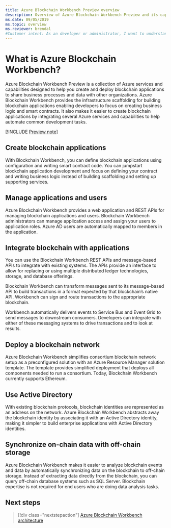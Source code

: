 ```yaml
---
title: Azure Blockchain Workbench Preview overview
description: Overview of Azure Blockchain Workbench Preview and its capabilities.
ms.date: 09/05/2019
ms.topic: overview
ms.reviewer: brendal
#Customer intent: As an developer or administrator, I want to understand what Azure Blockchain Workbench is and its capabilities.
---
```

# What is Azure Blockchain Workbench?

Azure Blockchain Workbench Preview is a collection of Azure services and capabilities designed to help you create and deploy blockchain applications to share business processes and data with other organizations. Azure Blockchain Workbench provides the infrastructure scaffolding for building blockchain applications enabling developers to focus on creating business logic and smart contracts. It also makes it easier to create blockchain applications by integrating several Azure services and capabilities to help automate common development tasks.

[!INCLUDE [Preview note](./includes/preview.md)]

## Create blockchain applications

With Blockchain Workbench, you can define blockchain applications using configuration and writing smart contract code. You can jumpstart blockchain application development and focus on defining your contract and writing business logic instead of building scaffolding and setting up supporting services.

## Manage applications and users

Azure Blockchain Workbench provides a web application and REST APIs for managing blockchain applications and users. Blockchain Workbench administrators can manage application access and assign your users to application roles. Azure AD users are automatically mapped to members in the application.

## Integrate blockchain with applications

You can use the Blockchain Workbench REST APIs and message-based APIs to integrate with existing systems. The APIs provide an interface to allow for replacing or using multiple distributed ledger technologies, storage, and database offerings.

Blockchain Workbench can transform messages sent to its message-based API to build transactions in a format expected by that blockchain’s native API.  Workbench can sign and route transactions to the appropriate blockchain. 

Workbench automatically delivers events to Service Bus and Event Grid to send messages to downstream consumers. Developers can integrate with either of these messaging systems to drive transactions and to look at results.

## Deploy a blockchain network

Azure Blockchain Workbench simplifies consortium blockchain network setup as a preconfigured solution with an Azure Resource Manager solution template. The template provides simplified deployment that deploys all components needed to run a consortium. Today, Blockchain Workbench currently supports Ethereum.

## Use Active Directory

With existing blockchain protocols, blockchain identities are represented as an address on the network. Azure Blockchain Workbench abstracts away the blockchain identity by associating it with an Active Directory identity, making it simpler to build enterprise applications with Active Directory identities.

## Synchronize on-chain data with off-chain storage

Azure Blockchain Workbench makes it easier to analyze blockchain events and data by automatically synchronizing data on the blockchain to off-chain storage. Instead of extracting data directly from the blockchain, you can query off-chain database systems such as SQL Server. Blockchain expertise is not required for end users who are doing data analysis tasks.

## Next steps

> [!div class="nextstepaction"]
> [Azure Blockchain Workbench architecture](architecture.md)
